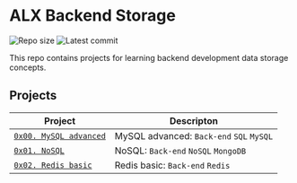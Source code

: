 # ALX Backend Storage

![Repo size](https://img.shields.io/github/repo-size/LewisNMwangi/alx-backend-storage)
![Latest commit](https://img.shields.io/github/last-commit/LewisNMwangi/alx-backend-storage)

This repo contains projects for learning backend development data storage concepts.

## Projects

| Project | Descripton |
| ------- | ---------- |
| [`0x00. MySQL advanced`](./0x00-MySQL_Advanced) | MySQL advanced: `Back-end` `SQL` `MySQL` |
| [`0x01. NoSQL`](./0x01-NoSQL) | NoSQL: `Back-end` `NoSQL` `MongoDB` |
| [`0x02. Redis basic`](./0x02-redis_basic/) | Redis basic: `Back-end` `Redis` |
